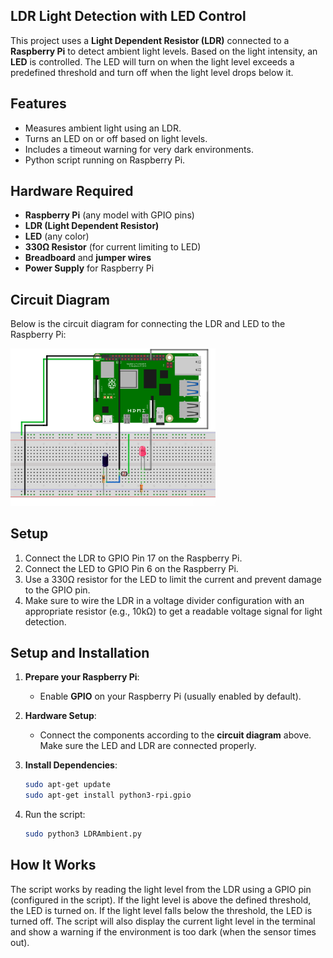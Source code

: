 ## LDR Light Detection with LED Control

This project uses a **Light Dependent Resistor (LDR)** connected to a **Raspberry Pi** to detect ambient light levels. Based on the light intensity, an **LED** is controlled. The LED will turn on when the light level exceeds a predefined threshold and turn off when the light level drops below it. 

## Features
- Measures ambient light using an LDR.
- Turns an LED on or off based on light levels.
- Includes a timeout warning for very dark environments.
- Python script running on Raspberry Pi.

## Hardware Required
- **Raspberry Pi** (any model with GPIO pins)
- **LDR (Light Dependent Resistor)**
- **LED** (any color)
- **330Ω Resistor** (for current limiting to LED)
- **Breadboard** and **jumper wires**
- **Power Supply** for Raspberry Pi

## Circuit Diagram

Below is the circuit diagram for connecting the LDR and LED to the Raspberry Pi:

<img src="docs/Diagram.png" width="65%" />

## Setup

1. Connect the LDR to GPIO Pin 17 on the Raspberry Pi.
2. Connect the LED to GPIO Pin 6 on the Raspberry Pi.
3. Use a 330Ω resistor for the LED to limit the current and prevent damage to the GPIO pin.
4. Make sure to wire the LDR in a voltage divider configuration with an appropriate resistor (e.g., 10kΩ) to get a readable voltage signal for light detection.

## Setup and Installation

1. **Prepare your Raspberry Pi**:
   - Enable **GPIO** on your Raspberry Pi (usually enabled by default).

2. **Hardware Setup**:
   - Connect the components according to the **circuit diagram** above. Make sure the LED and LDR are connected properly.

3. **Install Dependencies**:

   ```bash
   sudo apt-get update
   sudo apt-get install python3-rpi.gpio
   ```
   
4. Run the script:

    ```bash
    sudo python3 LDRAmbient.py
    ```

## How It Works

The script works by reading the light level from the LDR using a GPIO pin (configured in the script). If the light level is above the defined threshold, the LED is turned on. If the light level falls below the threshold, the LED is turned off. The script will also display the current light level in the terminal and show a warning if the environment is too dark (when the sensor times out).
